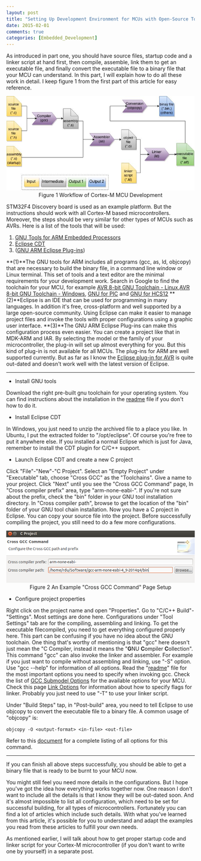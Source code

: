 ```yaml
---
layout: post
title: "Setting Up Development Environment for MCUs with Open-Source Tools (2)"
date: 2015-02-01
comments: true
categories: [Embedded_Development]
---
```


As introduced in part one, you should have source files, startup code and a linker script at hand first, then compile, assemble, link them to get an executable file, and finally convert the executable file to a binary file that your MCU can understand. In this part, I will explain how to do all these work in detail. I keep figure 1 from the first part of this article for easy reference. 

<center><img src="/img/posts/gnu_toolchain.jpg" width="750" /></center>
<center>Figure 1 Workflow of Cortex-M MCU Development</center>

STM32F4 Discovery board is used as an example platform. But the instructions should work with all Cortex-M based microcontrollers. Moreover, the steps should be very similar for other types of MCUs such as AVRs. Here is a list of the tools that will be used:

1. [GNU Tools for ARM Embedded Processors](https://launchpad.net/gcc-arm-embedded)
2. [Eclipse CDT](https://eclipse.org/cdt/downloads.php)
3. ([GNU ARM Eclipse Plug-ins](http://gnuarmeclipse.livius.net/blog/))

**(1)**The GNU tools for ARM includes all programs (gcc, as, ld, objcopy) that are necessary to build the binary file, in a command line window or Linux terminal. This set of tools and a text editor are the minimal requirements for your development work. Search in Google to find the toolchain for your MCU, for example [AVR 8-bit GNU Toolchain - Linux](http://www.atmel.com/tools/ATMELAVRTOOLCHAINFORLINUX.aspx),[AVR 8-bit GNU Toolchain - Windows](http://www.atmel.com/tools/ATMELAVRTOOLCHAINFORWINDOWS.aspx), [GNU for PIC](http://gputils.sourceforge.net/) and [GNU for HCS12](http://gcc-hcs12.com/) **(2)**Eclipse is an IDE that can be used for programming in many languages. In addition it's free, cross-platform and well supported by a large open-source community. Using Eclipse can make it easier to manage project files and invoke the tools with proper configurations using a graphic user interface. **(3)**The GNU ARM Eclipse Plug-ins can make this configuration process even easier. You can create a project like that in MDK-ARM and IAR. By selecting the model or the family of your microcontroller, the plug-in will set up almost everything for you. But this kind of plug-in is not available for all MCUs. The plug-ins for ARM are well supported currently. But as far as I know the [Eclipse plug-in for AVR](http://avr-eclipse.sourceforge.net/wiki/index.php/The_AVR_Eclipse_Plugin) is quite out-dated and doesn't work well with the latest version of Eclipse.

---------------

* Install GNU tools

Download the right pre-built gnu toolchain for your operating system. You can find instructions about the installation in the [readme](https://launchpadlibrarian.net/192227680/readme.txt) file if you don't how to do it.

* Install Eclipse CDT

In Windows, you just need to unzip the archived file to a place you like. In Ubuntu, I put the extracted folder to "/opt/eclipse". Of course you're free to put it anywhere else. If you installed a normal Eclipse which is just for Java, remember to install the CDT plugin for C/C++ support.

* Launch Eclipse CDT and create a new C project

Click "File"-"New"-"C Project". Select an "Empty Project" under "Executable" tab, choose "Cross GCC" as the "Toolchains". Give a name to your project. Click "Next" until you see the "Cross GCC Command" page, In "Cross compiler prefix" area, type "arm-none-eabi-". If you're not sure about the prefix, check the "bin" folder in your GNU tool installation directory. In "Cross compiler path", browse to get the location of the "bin" folder of your GNU tool chain installation. Now you have a C project in Eclipse. You can copy your source file into the project. Before successfully compiling the project, you still need to do a few more configurations. 

<center><img src="/img/posts/eclipse_gcc.png" width="650" /></center>
<center>Figure 2 An Example "Cross GCC Command" Page Setup</center>

* Configure project properties

Right click on the project name and open "Properties". Go to "C/C++ Build"-"Settings". Most settings are done here. Configurations under "Tool Settings" tab are for the compiling, assembling and linking. To get the executable filecompiled, you need to get everything configured properly here. This part can be confusing if you have no idea about the GNU toolchain. One thing that's worthy of mentioning is that "gcc" here doesn't just mean the "C Compiler, instead it means the "**G**NU **C**ompiler **C**ollection". This command "gcc" can also invoke the linker and assembler. For example if you just want to compile without assembling and linking, use "-S" option. Use "gcc --help" for information of all options. Read the "[readme](https://launchpadlibrarian.net/192227680/readme.txt)" file for the most important options you need to specify when invoking gcc. Check the list of [GCC Submodel Options](https://gcc.gnu.org/onlinedocs/gcc/Submodel-Options.html#Submodel-Options) for the available options for your MCU. Check this page [Link Options](https://gcc.gnu.org/onlinedocs/gcc/Link-Options.html#Link-Options) for information about how to specify flags for linker. Probably you just need to use "-T" to use your linker script. 

Under "Build Steps" tap, in "Post-build" area, you need to tell Eclipse to use objcopy to convert the executable file to a binary file. A common usage of "objcopy" is:

```
objcopy -O <output-format> <in-file> <out-file>
```

Refer to this [document](http://manned.org/arm-none-eabi-objcopy) for a complete listing of all options for this command.

---------------

If you can finish all above steps successfully, you should be able to get a binary file that is ready to be burnt to your MCU now.

You might still feel you need more details in the configurations. But I hope you've got the idea how everything works together now. One reason I don't want to include all the details is that I know they will be out-dated soon. And it's almost impossible to list all configuration, which need to be set for successful building, for all types of microcontrollers. Fortunately you can find a lot of articles which include such details. With what you've learned from this article, it's possible for you to understand and adapt the examples you read from these articles to fulfill your own needs.

As mentioned earlier, I will talk about how to get proper startup code and linker script for your Cortex-M microcontroller (if you don't want to write one by yourself) in a separate post.  

